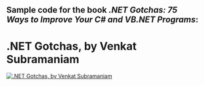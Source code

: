 ## Sample code for the book *.NET Gotchas: 75 Ways to Improve Your C# and VB.NET Programs*:  
  
# .NET Gotchas, by Venkat Subramaniam
  
[![.NET Gotchas, by Venkat Subramaniam](http://akamaicovers.oreilly.com/images/9780596009090/cat.gif)](https://www.safaribooksonline.com/library/view/title/0596009097/)
